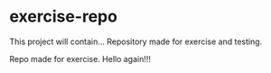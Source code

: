 # exercise-repo

This project will contain...
Repository made for exercise and testing.

Repo made for exercise.
Hello again!!!
